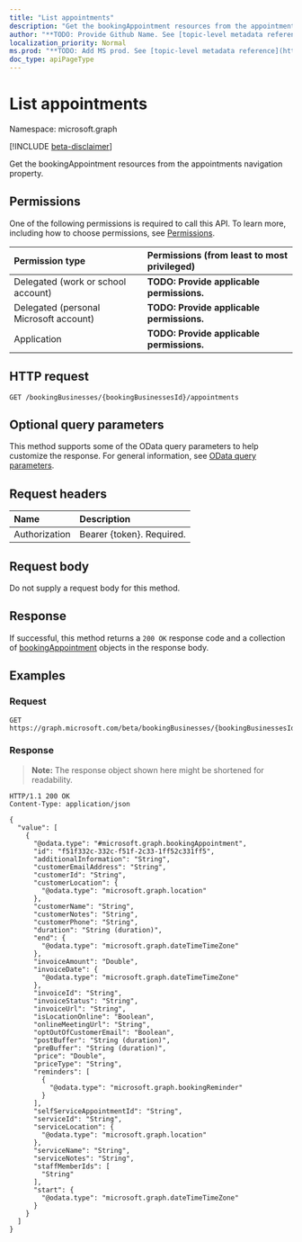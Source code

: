 ```yaml
---
title: "List appointments"
description: "Get the bookingAppointment resources from the appointments navigation property."
author: "**TODO: Provide Github Name. See [topic-level metadata reference](https://msgo.azurewebsites.net/add/document/guidelines/metadata.html#topic-level-metadata)**"
localization_priority: Normal
ms.prod: "**TODO: Add MS prod. See [topic-level metadata reference](https://msgo.azurewebsites.net/add/document/guidelines/metadata.html#topic-level-metadata)**"
doc_type: apiPageType
---
```


# List appointments
Namespace: microsoft.graph

[!INCLUDE [beta-disclaimer](../../includes/beta-disclaimer.md)]

Get the bookingAppointment resources from the appointments navigation property.

## Permissions
One of the following permissions is required to call this API. To learn more, including how to choose permissions, see [Permissions](/graph/permissions-reference).

|Permission type|Permissions (from least to most privileged)|
|:---|:---|
|Delegated (work or school account)|**TODO: Provide applicable permissions.**|
|Delegated (personal Microsoft account)|**TODO: Provide applicable permissions.**|
|Application|**TODO: Provide applicable permissions.**|

## HTTP request

<!-- {
  "blockType": "ignored"
}
-->
``` http
GET /bookingBusinesses/{bookingBusinessesId}/appointments
```

## Optional query parameters
This method supports some of the OData query parameters to help customize the response. For general information, see [OData query parameters](/graph/query-parameters).

## Request headers
|Name|Description|
|:---|:---|
|Authorization|Bearer {token}. Required.|

## Request body
Do not supply a request body for this method.

## Response

If successful, this method returns a `200 OK` response code and a collection of [bookingAppointment](../resources/bookingappointment.md) objects in the response body.

## Examples

### Request
<!-- {
  "blockType": "request",
  "name": "list_bookingappointment"
}
-->
``` http
GET https://graph.microsoft.com/beta/bookingBusinesses/{bookingBusinessesId}/appointments
```


### Response
>**Note:** The response object shown here might be shortened for readability.
<!-- {
  "blockType": "response",
  "truncated": true,
  "@odata.type": "Collection(microsoft.graph.bookingAppointment)"
}
-->
``` http
HTTP/1.1 200 OK
Content-Type: application/json

{
  "value": [
    {
      "@odata.type": "#microsoft.graph.bookingAppointment",
      "id": "f51f332c-332c-f51f-2c33-1ff52c331ff5",
      "additionalInformation": "String",
      "customerEmailAddress": "String",
      "customerId": "String",
      "customerLocation": {
        "@odata.type": "microsoft.graph.location"
      },
      "customerName": "String",
      "customerNotes": "String",
      "customerPhone": "String",
      "duration": "String (duration)",
      "end": {
        "@odata.type": "microsoft.graph.dateTimeTimeZone"
      },
      "invoiceAmount": "Double",
      "invoiceDate": {
        "@odata.type": "microsoft.graph.dateTimeTimeZone"
      },
      "invoiceId": "String",
      "invoiceStatus": "String",
      "invoiceUrl": "String",
      "isLocationOnline": "Boolean",
      "onlineMeetingUrl": "String",
      "optOutOfCustomerEmail": "Boolean",
      "postBuffer": "String (duration)",
      "preBuffer": "String (duration)",
      "price": "Double",
      "priceType": "String",
      "reminders": [
        {
          "@odata.type": "microsoft.graph.bookingReminder"
        }
      ],
      "selfServiceAppointmentId": "String",
      "serviceId": "String",
      "serviceLocation": {
        "@odata.type": "microsoft.graph.location"
      },
      "serviceName": "String",
      "serviceNotes": "String",
      "staffMemberIds": [
        "String"
      ],
      "start": {
        "@odata.type": "microsoft.graph.dateTimeTimeZone"
      }
    }
  ]
}
```

